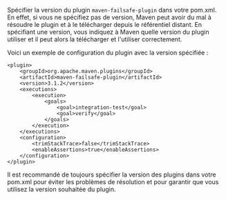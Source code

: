 Spécifier la version du plugin `maven-failsafe-plugin` dans votre pom.xml. En effet, si vous ne spécifiez pas de version, Maven peut avoir du mal à résoudre le plugin et à le télécharger depuis le référentiel distant. En spécifiant une version, vous indiquez à Maven quelle version du plugin utiliser et il peut alors la télécharger et l'utiliser correctement.

Voici un exemple de configuration du plugin avec la version spécifiée :
```
<plugin>
    <groupId>org.apache.maven.plugins</groupId>
    <artifactId>maven-failsafe-plugin</artifactId>
    <version>3.1.2</version>
    <executions>
        <execution>
            <goals>
                <goal>integration-test</goal>
                <goal>verify</goal>
            </goals>
        </execution>
    </executions>
    <configuration>
        <trimStackTrace>false</trimStackTrace>
        <enableAssertions>true</enableAssertions>
    </configuration>
</plugin>
```
Il est recommandé de toujours spécifier la version des plugins dans votre pom.xml pour éviter les problèmes de résolution et pour garantir que vous utilisez la version souhaitée du plugin.
